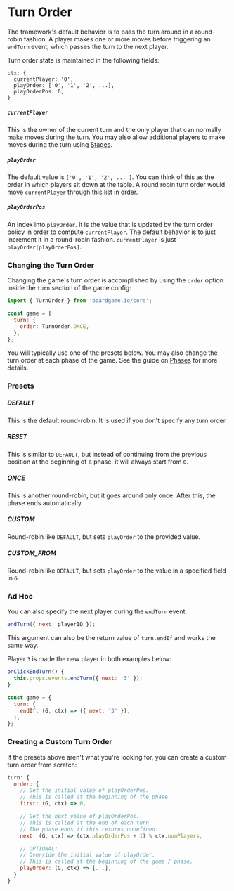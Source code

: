 # Turn Order

The framework's default behavior is to pass the turn around
in a round-robin fashion. A player makes one or more moves
before triggering an `endTurn` event, which passes the turn
to the next player.

Turn order state is maintained in the following fields:

```
ctx: {
  currentPlayer: '0',
  playOrder: ['0', '1', '2', ...],
  playOrderPos: 0,
}
```

##### `currentPlayer`

This is the owner of the current turn and the only player that
can normally make moves during the turn. You may also allow
additional players to make moves during the turn using [Stages](stages.md).

##### `playOrder`

The default value is `['0', '1', '2', ... ]`. You can think of this
as the order in which players sit down at the table. A round
robin turn order would move `currentPlayer` through this
list in order.

##### `playOrderPos`

An index into `playOrder`. It is the value that is updated
by the turn order policy in order to compute `currentPlayer`.
The default behavior is to just increment it in a round-robin
fashion. `currentPlayer` is just `playOrder[playOrderPos]`.

### Changing the Turn Order

Changing the game's turn order is accomplished by using the `order`
option inside the `turn` section of the game config:

```js
import { TurnOrder } from 'boardgame.io/core';

const game = {
  turn: {
    order: TurnOrder.ONCE,
  },
};
```

You will typically use one of the presets below. You may also
change the turn order at each phase of the game. See the guide
on [Phases](phases.md) for more details.

### Presets

##### DEFAULT

This is the default round-robin. It is used if you don't
specify any turn order.

##### RESET

This is similar to `DEFAULT`, but instead of continuing
from the previous position at the beginning of a phase, it
will always start from `0`.

##### ONCE

This is another round-robin, but it goes around only once.
After this, the phase ends automatically.

##### CUSTOM

Round-robin like `DEFAULT`, but sets `playOrder` to the provided
value.

##### CUSTOM_FROM

Round-robin like `DEFAULT`, but sets `playOrder` to the value
in a specified field in `G`.

### Ad Hoc

You can also specify the next player during the `endTurn` event.

```js
endTurn({ next: playerID });
```

This argument can also be the return value of `turn.endIf` and
works the same way.

Player `3` is made the new player in both examples below:

```js
onClickEndTurn() {
  this.props.events.endTurn({ next: '3' });
}
```

```js
const game = {
  turn: {
    endIf: (G, ctx) => ({ next: '3' }),
  },
};
```

### Creating a Custom Turn Order

If the presets above aren't what you're looking for, you can
create a custom turn order from scratch:

```js
turn: {
  order: {
    // Get the initial value of playOrderPos.
    // This is called at the beginning of the phase.
    first: (G, ctx) => 0,

    // Get the next value of playOrderPos.
    // This is called at the end of each turn.
    // The phase ends if this returns undefined.
    next: (G, ctx) => (ctx.playOrderPos + 1) % ctx.numPlayers,

    // OPTIONAL:
    // Override the initial value of playOrder.
    // This is called at the beginning of the game / phase.
    playOrder: (G, ctx) => [...],
  }
}
```
